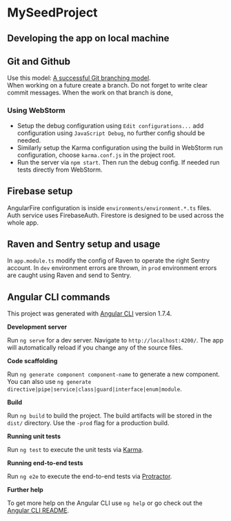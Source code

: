 # MySeedProject
[//]: # (TODO add github forking cheatsheet Travis setup and usage and Greenkeeper setup and usage)



## Developing the app on local machine

## Git and Github
Use this model: [A successful Git branching model](http://nvie.com/posts/a-successful-git-branching-model/).  
When working on a future create a branch.
Do not forget to write clear commit messages. When the work on that branch is done, 

### Using WebStorm
[//]: # (TODO add installation guide)


- Setup the debug configuration using `Edit configurations...` add configuration using `JavaScript Debug`, no further config should be needed.  
- Similarly setup the Karma configuration using the build in WebStorm run configuration, choose `karma.conf.js` in the project root.  
- Run the server via `npm start`. Then run the debug config. If needed run tests directly from WebStorm.

## Firebase setup
AngularFire configuration is inside `environments/environment.*.ts` files. Auth service uses FirebaseAuth. Firestore is designed to be used across the whole app.

## Raven and Sentry setup and usage
In `app.module.ts` modify the config of Raven to operate the right Sentry account. In `dev` environment errors are thrown, in `prod` environment errors are caught using Raven and send to Sentry.

## Angular CLI commands
This project was generated with [Angular CLI](https://github.com/angular/angular-cli) version 1.7.4.

**Development server**

Run `ng serve` for a dev server. Navigate to `http://localhost:4200/`. The app will automatically reload if you change any of the source files.

**Code scaffolding**

Run `ng generate component component-name` to generate a new component. You can also use `ng generate directive|pipe|service|class|guard|interface|enum|module`.

**Build**

Run `ng build` to build the project. The build artifacts will be stored in the `dist/` directory. Use the `-prod` flag for a production build.

**Running unit tests**

Run `ng test` to execute the unit tests via [Karma](https://karma-runner.github.io).

**Running end-to-end tests**

Run `ng e2e` to execute the end-to-end tests via [Protractor](http://www.protractortest.org/).

**Further help**

To get more help on the Angular CLI use `ng help` or go check out the [Angular CLI README](https://github.com/angular/angular-cli/blob/master/README.md).
